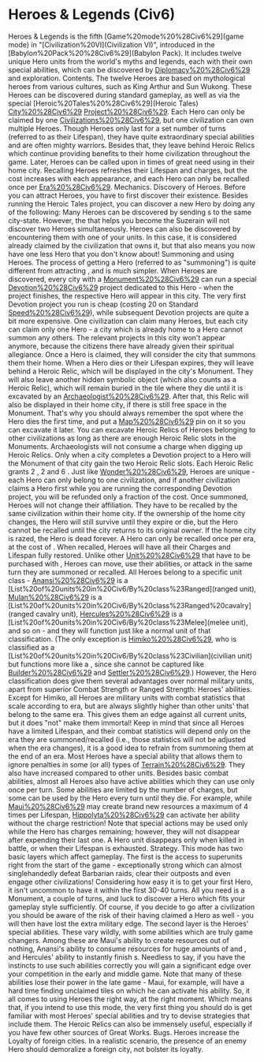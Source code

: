 # Heroes &amp; Legends (Civ6)

Heroes &amp; Legends is the fifth [Game%20mode%20%28Civ6%29](game mode) in "[Civilization%20VI](Civilization VI)", introduced in the [Babylon%20Pack%20%28Civ6%29](Babylon Pack). It includes twelve unique Hero units from the world's myths and legends, each with their own special abilities, which can be discovered by [Diplomacy%20%28Civ6%29](diplomacy) and exploration.
Contents.
The twelve Heroes are based on mythological heroes from various cultures, such as King Arthur and Sun Wukong. These Heroes can be discovered during standard gameplay, as well as via the special [Heroic%20Tales%20%28Civ6%29](Heroic Tales) [City%20%28Civ6%29](city) [Project%20%28Civ6%29](project). Each Hero can only be claimed by one [Civilizations%20%28Civ6%29](civilization), but one civilization can own multiple Heroes. Though Heroes only last for a set number of turns (referred to as their Lifespan), they have quite extraordinary special abilities and are often mighty warriors. Besides that, they leave behind Heroic Relics which continue providing benefits to their home civilization throughout the game.
Later, Heroes can be called upon in times of great need using in their home city. Recalling Heroes refreshes their Lifespan and charges, but the cost increases with each appearance, and each Hero can only be recalled once per [Era%20%28Civ6%29](era).
Mechanics.
Discovery of Heroes.
Before you can attract Heroes, you have to first discover their existence. Besides running the Heroic Tales project, you can discover a new Hero by doing any of the following:
Many Heroes can be discovered by sending s to the same city-state. However, the that helps you become the Suzerain will not discover two Heroes simultaneously.
Heroes can also be discovered by encountering them with one of your units. In this case, it is considered already claimed by the civilization that owns it, but that also means you now have one less Hero that you don't know about!
Summoning and using Heroes.
The process of getting a Hero (referred to as "summoning") is quite different from attracting , and is much simpler. When Heroes are discovered, every city with a [Monument%20%28Civ6%29](Monument) can run a special [Devotion%20%28Civ6%29](Devotion) project dedicated to this Hero - when the project finishes, the respective Hero will appear in this city. The very first Devotion project you run is cheap (costing 20 on Standard [Speed%20%28Civ6%29](speed)), while subsequent Devotion projects are quite a bit more expensive. One civilization can claim many Heroes, but each city can claim only one Hero - a city which is already home to a Hero cannot summon any others. The relevant projects in this city won't appear anymore, because the citizens there have already given their spiritual allegiance. Once a Hero is claimed, they will consider the city that summons them their home. 
When a Hero dies or their Lifespan expires, they will leave behind a Heroic Relic, which will be displayed in the city's Monument. They will also leave another hidden symbolic object (which also counts as a Heroic Relic), which will remain buried in the tile where they die until it is excavated by an [Archaeologist%20%28Civ6%29](Archaeologist). After that, this Relic will also be displayed in their home city, if there is still free space in the Monument. That's why you should always remember the spot where the Hero dies the first time, and put a [Map%20%28Civ6%29](map) pin on it so you can excavate it later. You can excavate Heroic Relics of Heroes belonging to other civilizations as long as there are enough Heroic Relic slots in the Monuments. Archaeologists will not consume a charge when digging up Heroic Relics. Only when a city completes a Devotion project to a Hero will the Monument of that city gain the two Heroic Relic slots. Each Heroic Relic grants 2 , 2 and 6 .
Just like [Wonder%20%28Civ6%29](wonders), Heroes are unique - each Hero can only belong to one civilization, and if another civilization claims a Hero first while you are running the corresponding Devotion project, you will be refunded only a fraction of the cost.
Once summoned, Heroes will not change their affiliation. They have to be recalled by the same civilization within their home city. If the ownership of the home city changes, the Hero will still survive until they expire or die, but the Hero cannot be recalled until the city returns to its original owner. If the home city is razed, the Hero is dead forever. A Hero can only be recalled once per era, at the cost of . When recalled, Heroes will have all their Charges and Lifespan fully restored. Unlike other [Unit%20%28Civ6%29](units) that have to be purchased with , Heroes can move, use their abilities, or attack in the same turn they are summoned or recalled.
All Heroes belong to a specific unit class - [Anansi%20%28Civ6%29](Anansi) is a [List%20of%20units%20in%20Civ6/By%20class%23Ranged](ranged unit), [Mulan%20%28Civ6%29](Mulan) is a [List%20of%20units%20in%20Civ6/By%20class%23Ranged%20cavalry](ranged cavalry unit), [Hercules%20%28Civ6%29](Hercules) is a [List%20of%20units%20in%20Civ6/By%20class%23Melee](melee unit), and so on - and they will function just like a normal unit of that classification. (The only exception is [Himiko%20%28Civ6%29](Himiko), who is classified as a [List%20of%20units%20in%20Civ6/By%20class%23Civilian](civilian unit) but functions more like a , since she cannot be captured like [Builder%20%28Civ6%29](Builders) and [Settler%20%28Civ6%29](Settlers).) However, the Hero classification does give them several advantages over normal military units, apart from superior Combat Strength or Ranged Strength:
Heroes' abilities.
Except for Himiko, all Heroes are military units with combat statistics that scale according to era, but are always slightly higher than other units' that belong to the same era. This gives them an edge against all current units, but it does "not" make them immortal! Keep in mind that since all Heroes have a limited Lifespan, and their combat statistics will depend only on the era they are summoned/recalled (i.e., those statistics will not be adjusted when the era changes), it is a good idea to refrain from summoning them at the end of an era.
Most Heroes have a special ability that allows them to ignore penalties in some (or all) types of [Terrain%20%28Civ6%29](terrain). They also have increased compared to other units.
Besides basic combat abilities, almost all Heroes also have active abilities which they can use only once per turn. Some abilities are limited by the number of charges, but some can be used by the Hero every turn until they die. For example, while [Maui%20%28Civ6%29](Maui) may create brand new resources a maximum of 4 times per Lifespan, [Hippolyta%20%28Civ6%29](Hippolyta) can activate her ability without the charge restriction! Note that special actions may be used only while the Hero has charges remaining; however, they will not disappear after expending their last one. A Hero unit disappears only when killed in battle, or when their Lifespan is exhausted.
Strategy.
This mode has two basic layers which affect gameplay.
The first is the access to superunits right from the start of the game - exceptionally strong which can almost singlehandedly defeat Barbarian raids, clear their outposts and even engage other civilizations! Considering how easy it is to get your first Hero, it isn't uncommon to have it within the first 30-40 turns. All you need is a Monument, a couple of turns, and luck to discover a Hero which fits your gameplay style sufficiently. Of course, if you decide to go after a civilization you should be aware of the risk of their having claimed a Hero as well - you will then have lost the extra military edge.
The second layer is the Heroes' special abilities. These vary wildly, with some abilities which are truly game changers. Among these are Maui's ability to create resources out of nothing, Anansi's ability to consume resources for huge amounts of and , and Hercules' ability to instantly finish s. Needless to say, if you have the instincts to use such abilities correctly you will gain a significant edge over your competition in the early and middle game. Note that many of these abilities lose their power in the late game - Maui, for example, will have a hard time finding unclaimed tiles on which he can activate his ability. So, it all comes to using Heroes the right way, at the right moment. Which means that, if you intend to use this mode, the very first thing you should do is get familiar with most Heroes' special abilities and try to devise strategies that include them.
The Heroic Relics can also be immensely useful, especially if you have few other sources of Great Works.
Bugs.
Heroes increase the Loyalty of foreign cities. In a realistic scenario, the presence of an enemy Hero should demoralize a foreign city, not bolster its loyalty.